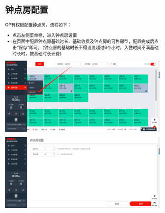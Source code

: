 # 钟点房配置

OP有权限配置钟点房，流程如下：

* 点击左侧菜单栏，进入钟点房设置
* 在页面中配置钟点房基础时长、基础收费及钟点房的可售房型，配置完成后点击“保存”即可。（钟点房的基础时长不得设置超过6个小时，入住时间不满基础时长时，按基础时长计费）

![](../../.gitbook/assets/image%20%28599%29.png)

![](../../.gitbook/assets/image%20%28152%29.png)



